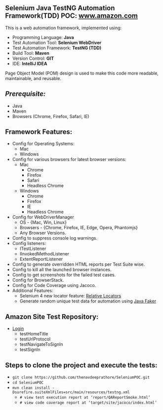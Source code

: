 ## Selenium Java TestNG Automation Framework(TDD) POC: www.amazon.com
This is a web automation framework, implemented using:
 * Programming Language: **Java**
 * Test Automation Tool: **Selenium WebDriver**
 * Test Automation Framework: **TestNG (TDD)**
 * Build Tool: **Maven**
 * Version Control: **GIT**
 * IDE: **IntelliJ IDEA**

Page Object Model (POM) design is used to make this code more readable, maintainable, and reusable.

## _Prerequisite:_
* Java
* Maven
* Browsers (Chrome, Firefox, Safari, IE)

## Framework Features:
* Config for Operating Systems:
    * Mac
    * Windows
* Config for various browsers for latest browser versions:
    * Mac
        * Chrome
        * Firefox
        * Safari
        * Headless Chrome
    * Windows
        * Chrome
        * Firefox
        * IE
        * Headless Chrome
* Config for WebDriverManager
    * OS - {Mac, Win, Linux}
    * Browsers - {Chrome, Firefox, IE, Edge, Opera, Phantomjs}
    * Any Browser Versions.
* Config to suppress console log warnings.
* Config listeners:
    * ITestListener
    * IInvokedMethodListener
    * ExtentReportListener
* Config to generate overridden HTML reports per Test Suite wise.
* Config to kill all the launched browser instances.
* Config to get screenshots for the failed test cases.
* Config for BrowserStack.
* Config for Code Coverage using Jacoco.
* Additional Features:
    * Selenium 4 new locator feature: [Relative Locators](src/main/java/selenium4concepts/RelativeLocatorConcept.java)
    * Generate random unique test data for automation using [Java Faker](https://github.com/DiUS/java-faker)

## Amazon Site Test Repository:
* [Login](src/test/java/authentication/Login.java)
    * testHomeTitle
    * testUrlProtocol
    * testNavigateToSignIn
    * testSignIn

## Steps to clone the project and execute the tests:

* `git clone https://github.com/thenavdeeprathore/SeleniumPOC.git`
* `cd SeleniumPOC`
* `mvn clean install -Dsurefire.suiteXmlFiles=src/main/resources/testng.xml`
    * `# view test execution report at ‘report/QAReportSmoke.html’`
    * `# view code coverage report at ‘target/site/jacoco/index.html’`

